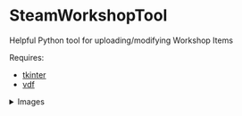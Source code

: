 # SteamWorkshopTool
 Helpful Python tool for uploading/modifying Workshop Items
 
 Requires:
  - [tkinter](https://docs.python.org/3/library/tkinter.html)
  - [vdf](https://github.com/ValvePython/vdf)
  

<details>
 <summary>Images</summary>
 <br>
 
 ![image](https://user-images.githubusercontent.com/20369082/132073444-e2705856-a0fd-40c9-a919-abe1bd983ddf.png)
 ![image](https://user-images.githubusercontent.com/20369082/132073484-ee04faf1-90f1-4772-8031-ed451fa2abd6.png)
 ![image](https://user-images.githubusercontent.com/20369082/132073508-858c206a-bc3a-437e-a5b2-caca8707ac9d.png)
 
 ![image](https://user-images.githubusercontent.com/20369082/132073461-8dc12495-6989-4e84-9dcc-139d380703d4.png)
</details>


